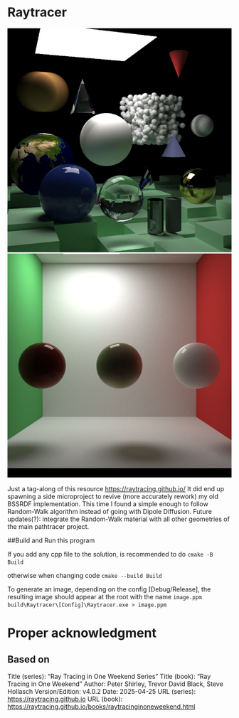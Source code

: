 # Raytracer
![Complex scene rendered with this code](https://github.com/agandia/Raytracer/blob/master/full_5000spp_50d.jpg)
![BSSRDF using random walk](https://github.com/agandia/Raytracer/blob/master/sss.jpg)

Just a tag-along of this resource https://raytracing.github.io/
It did end up spawning a side microproject to revive (more accurately rework) my old BSSRDF implementation. 
This time I found a simple enough to follow Random-Walk algorithm instead of going with Dipole Diffusion.
Future updates(?): integrate the Random-Walk material with all other geometries of the main pathtracer project.

##Build and Run this program

If you add any cpp file to the solution, is recommended to do
```cmake -B Build```

otherwise when changing code
```cmake --build Build```

To generate an image, depending on the config [Debug/Release], the resulting image should appear at the root with the name ```image.ppm```
```build\Raytracer\[Config]\Raytracer.exe > image.ppm```

# Proper acknowledgment
## Based on
Title (series): “Ray Tracing in One Weekend Series”
Title (book): “Ray Tracing in One Weekend”
Author: Peter Shirley, Trevor David Black, Steve Hollasch
Version/Edition: v4.0.2
Date: 2025-04-25
URL (series): https://raytracing.github.io
URL (book): https://raytracing.github.io/books/raytracinginoneweekend.html
